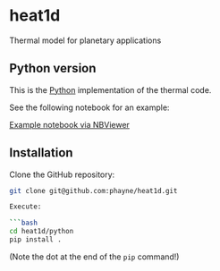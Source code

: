 # heat1d
Thermal model for planetary applications

## Python version
This is the [Python](https://www.python.org/) implementation of the thermal code.

See the following notebook for an example:

[Example notebook via NBViewer](https://nbviewer.jupyter.org/github/phayne/heat1d/blob/master/python/notebooks/heat1d_example.ipynb)

## Installation

Clone the GitHub repository:

```bash
git clone git@github.com:phayne/heat1d.git

Execute:

```bash
cd heat1d/python
pip install .
```

(Note the dot at the end of the `pip` command!)
